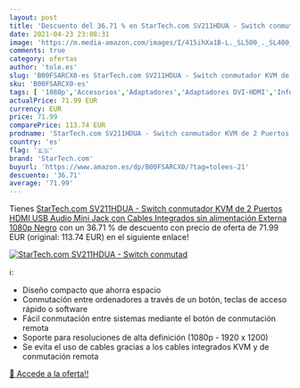 ```yaml
---
layout: post
title: 'Descuento del 36.71 % en StarTech.com SV211HDUA - Switch conmutad'
date: 2021-04-23 23:08:31
image: 'https://m.media-amazon.com/images/I/415ihXa1B-L._SL500_._SL400_.jpg'
comments: true
category: ofertas
author: 'tole.es'
slug: 'B00FSARCX0-es StarTech.com SV211HDUA - Switch conmutador KVM de 2...'
sku: 'B00FSARCX0-es'
tags: [ '1080p','Accesorios','Adaptadores','Adaptadores DVI-HDMI','Informática','startech.com', ]
actualPrice: 71.99 EUR
currency: EUR
price: 71.99
comparePrice: 113.74 EUR
prodname: 'StarTech.com SV211HDUA - Switch conmutador KVM de 2 Puertos HDMI USB Audio Mini Jack con Cables Integrados  sin alimentación Externa  1080p   Negro'
country: 'es'
flag: '🇪🇸'
brand: 'StarTech.com'
buyurl: 'https://www.amazon.es/dp/B00FSARCX0/?tag=tolees-21'
descuento: '36.71'
average: '71.99'
---
```


Tienes [StarTech.com SV211HDUA - Switch conmutador KVM de 2 Puertos HDMI USB Audio Mini Jack con Cables Integrados  sin alimentación Externa  1080p   Negro](https://www.amazon.es/dp/B00FSARCX0/?tag=tolees-21) con un 36.71 % de descuento con precio de oferta de 71.99 EUR (original: 113.74 EUR) en el siguiente enlace!

[![StarTech.com SV211HDUA - Switch conmutad](https://m.media-amazon.com/images/I/415ihXa1B-L._SL500_._SL400_.jpg)](https://www.amazon.es/dp/B00FSARCX0/?tag=tolees-21)

ℹ️:

- Diseño compacto que ahorra espacio
- Conmutación entre ordenadores a través de un botón, teclas de acceso rápido o software
- Fácil conmutación entre sistemas mediante el botón de conmutación remota
- Soporte para resoluciones de alta definición (1080p - 1920 x 1200)
- Se evita el uso de cables gracias a los cables integrados KVM y de conmutación remota

[🛒 Accede a la oferta!!](https://www.amazon.es/dp/B00FSARCX0/?tag=tolees-21)

